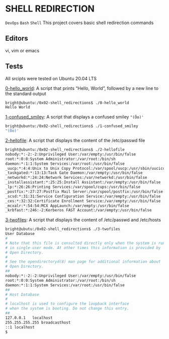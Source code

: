 # SHELL REDIRECTION
```DevOps``` ```Bash``` ```Shell```
This project covers basic shell redirection commands

## Editors
vi, vim or emacs

## Tests
All srcipts were tested on Ubuntu 20.04 LTS

[0-hello_world](https://github.com/Brightini/alx-system_engineering-devops/blob/master/0x02-shell_redirections/0-hello_world): A script that prints “Hello, World”, followed by a new line to the standard output
```bash
bright@ubuntu:/0x02-shell_redirections$ ./0-hello_world
Hello World
```

[1-confused_smiley](https://github.com/Brightini/alx-system_engineering-devops/blob/master/0x02-shell_redirections/1-confused_smiley): A script that displays a confused smiley ```"(Ôo)'```
```bash
bright@ubuntu:/0x02-shell_redirections$ ./1-confused_smiley
"(Ôo)'
```

[2-hellofile](https://github.com/Brightini/alx-system_engineering-devops/blob/master/0x02-shell_redirections/2-hellofile): A script that displays the content of the /etc/passwd file
```bash
bright@ubuntu:/0x02-shell_redirections$ ./2-hellofile
nobody:*:-2:-2:Unprivileged User:/var/empty:/usr/bin/false
root:*:0:0:System Administrator:/var/root:/bin/sh
daemon:*:1:1:System Services:/var/root:/usr/bin/false
_uucp:*:4:4:Unix to Unix Copy Protocol:/var/spool/uucp:/usr/sbin/uucico
_taskgated:*:13:13:Task Gate Daemon:/var/empty:/usr/bin/false
_networkd:*:24:24:Network Services:/var/networkd:/usr/bin/false
_installassistant:*:25:25:Install Assistant:/var/empty:/usr/bin/false
_lp:*:26:26:Printing Services:/var/spool/cups:/usr/bin/false
_postfix:*:27:27:Postfix Mail Server:/var/spool/postfix:/usr/bin/false
_scsd:*:31:31:Service Configuration Service:/var/empty:/usr/bin/false
_ces:*:32:32:Certificate Enrollment Service:/var/empty:/usr/bin/false
_mcxalr:*:54:54:MCX AppLaunch:/var/empty:/usr/bin/false
_krbfast:*:246:-2:Kerberos FAST Account:/var/empty:/usr/bin/false
```

[3-twofiles](https://github.com/Brightini/alx-system_engineering-devops/blob/master/0x02-shell_redirections/3-twofiles): A script that displays the content of /etc/passwd and /etc/hosts
```bash
bright@ubutu:/0x02-shell_redirections$ ./3-twofiles
User Database
#
# Note that this file is consulted directly only when the system is running
# in single-user mode. At other times this information is provided by
# Open Directory.
#
# See the opendirectoryd(8) man page for additional information about
# Open Directory.
##
nobody:*:-2:-2:Unprivileged User:/var/empty:/usr/bin/false
root:*:0:0:System Administrator:/var/root:/bin/sh
daemon:*:1:1:System Services:/var/root:/usr/bin/false
##
# Host Database
#
# localhost is used to configure the loopback interface
# when the system is booting. Do not change this entry.
##
127.0.0.1   localhost
255.255.255.255 broadcasthost
::1 localhost
$
```







